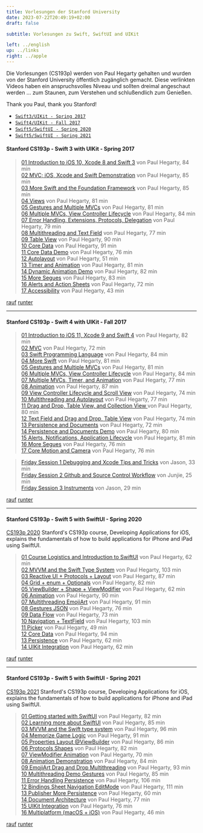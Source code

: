 ```yaml
---
title: Vorlesungen der Stanford University
date: 2023-07-22T20:49:19+02:00
draft: false

subtitle: Vorlesungen zu Swift, SwiftUI and UIKit

left: ../english
up: ../links
right: ../apple
---
```


Die Vorlesungen (CS193p) werden von Paul Hegarty gehalten und wurden von der Stanford University öffentlich zugänglich gemacht. Diese verlinkten Videos haben ein anspruchsvolles Niveau und sollten dreimal angeschaut werden ... zum Staunen, zum Verstehen und schlußendlich zum Genießen.

Thank you Paul, thank you Stanford! 

- [`Swift3/UIKit - Spring 2017`](#Stanford-CS193p---Swift-3-with-UIKit---Spring-2017) 
- [`Swift4/UIKit - Fall 2017`](#Stanford-CS193p---Swift-4-with-UIKit---Fall-2017) 
- [`Swift5/SwiftUI - Spring 2020`](#Stanford-CS193p---Swift-5-with-SwiftUI---Spring-2020) 
- [`Swift5/SwiftUI - Spring 2021`](#Stanford-CS193p---Swift-5-with-SwiftUI---Spring-2021)


#### Stanford CS193p - Swift 3 with UIKit - Spring 2017
> [01 Introduction to iOS 10, Xcode 8 and Swift 3](https://www.youtube.com/watch?v=HNZt7yzbSrI) von Paul Hegarty, 84 min <br>
[02 MVC; iOS, Xcode and Swift Demonstration](https://www.youtube.com/watch?v=4iNHsR6ePYw) von Paul Hegarty, 85 min <br>
[03 More Swift and the Foundation Framework](https://www.youtube.com/watch?v=sgURk0MzacE) von Paul Hegarty, 85 min <br>
[04 Views](https://www.youtube.com/watch?v=QhbcgaO5d74) von Paul Hegarty, 81 min <br>
[05 Gestures and Multiple MVCs](https://www.youtube.com/watch?v=UWN2m6BC8e8) von Paul Hegarty, 81 min <br>
[06 Multiple MVCs, View Controller Lifecycle](https://www.youtube.com/watch?v=Bm6llsTfUPM) von Paul Hegarty, 84 min <br>
[07 Error Handling, Extensions, Protocols, Delegation](https://www.youtube.com/watch?v=d83KZk816lk) von Paul Hegarty, 79 min <br>
[08 Multithreading and Text Field](https://www.youtube.com/watch?v=AoyrFl-Ud-4) von Paul Hegarty, 77 min <br>
[09 Table View](https://www.youtube.com/watch?v=Sm3jupdLJBY) von Paul Hegarty, 90 min <br>
[10 Core Data](https://www.youtube.com/watch?v=L02Ty79Xdvw
) von Paul Hegarty, 91 min <br>
[11 Core Data Demo](https://www.youtube.com/watch?v=D9kFvJix30M) von Paul Hegarty, 76 min <br>
[12 Autolayout](https://www.youtube.com/watch?v=1A1620jNKR8) von Paul Hegarty, 51 min <br>
[13 Timer and Animation](https://www.youtube.com/watch?v=8JJW0l6e6dE) von Paul Hegarty, 81 min <br>
[14 Dynamic Animation Demo](https://www.youtube.com/watch?v=6Ac2-P6-Q_8) von Paul Hegarty, 82 min <br>
[15 More Segues](https://www.youtube.com/watch?v=Yag9Mjs-u7M) von Paul Hegarty, 83 min <br>
[16 Alerts and Action Sheets](https://www.youtube.com/watch?v=irNWTSJXzy4) von Paul Hegarty, 72 min <br>
[17 Accessibility](https://www.youtube.com/watch?v=lCvUwkjgkhU) von Paul Hegarty, 43 min <br>

[rauf](#top) [runter](#bottom)

---

#### Stanford CS193p - Swift 4 with UIKit - Fall 2017 
> [01 Introduction to iOS 11, Xcode 9 and Swift 4](https://www.youtube.com/watch?v=TZL5AmwuwlA) von Paul Hegarty, 82 min <br>
[02 MVC](https://www.youtube.com/watch?v=gI3pz7eFgfo) von Paul Hegarty, 72 min <br>
[03 Swift Programming Language](https://www.youtube.com/watch?v=VIEzNBPmQKk) von Paul Hegarty, 84 min <br>
[04 More Swift](https://www.youtube.com/watch?v=Y8ss6118RQY) von Paul Hegarty, 81 min <br>
[05 Gestures and Multiple MVCs](https://www.youtube.com/watch?v=UWN2m6BC8e8) von Paul Hegarty, 81 min <br>
[06 Multiple MVCs, View Controller Lifecycle](https://www.youtube.com/watch?v=Bm6llsTfUPM) von Paul Hegarty, 84 min <br>
[07 Multiple MVCs, Timer, and Animation](https://www.youtube.com/watch?v=RAcLKlwK7VY) von Paul Hegarty, 77 min <br>
[08 Animation](https://www.youtube.com/watch?v=wERNQyfJYLo) von Paul Hegarty, 87 min <br>
[09 View Controller Lifecycle and Scroll View](https://www.youtube.com/watch?v=B281mrPUGjg) von Paul Hegarty, 74 min <br>
[10 Multithreading and Autolayout](https://www.youtube.com/watch?v=jDYp9toF_7A) von Paul Hegarty, 77 min <br>
[11 Drag and Drop, Table View, and Collection View
](https://www.youtube.com/watch?v=noowieVV8nA) von Paul Hegarty, 80 min <br>
[12 Text Field and Drag and Drop, Table View](https://www.youtube.com/watch?v=xkpuJejkWUI) von Paul Hegarty, 74 min <br>
[13 Persistence and Documents](https://www.youtube.com/watch?v=l9trenVwb6s) von Paul Hegarty, 72 min <br>
[14 Persistence and Documents Demo](https://www.youtube.com/watch?v=8eCgxDWq99o) von Paul Hegarty, 80 min <br>
[15 Alerts, Notifications, Application Lifecycle](https://www.youtube.com/watch?v=0zTE9dbUo14) von Paul Hegarty, 81 min <br>
[16 More Segues](https://www.youtube.com/watch?v=rfywphKQPew) von Paul Hegarty, 76 min <br>
[17 Core Motion and Camera](https://www.youtube.com/watch?v=cjVp2vM_I0Y) von Paul Hegarty, 76 min <br>

> [Friday Session 1 Debugging and Xcode Tips and Tricks](https://www.youtube.com/watch?v=CRxHhx_pubY) von Jason, 33 min <br>
[Friday Session 2 Github and Source Control Workflow](https://www.youtube.com/watch?v=MK24ENt0vts) von Junjie, 25 min <br>
[Friday Session 3 Instruments](https://www.youtube.com/watch?v=mgqvjN874dQ) von Jason, 29 min <br>

[rauf](#top) [runter](#bottom)

---

#### Stanford CS193p - Swift 5 with SwiftUI - Spring 2020

[CS193p 2020](https://cs193p.sites.stanford.edu/2020) Stanford's CS193p course, Developing Applications for iOS, explains the fundamentals of how to build applications for iPhone and iPad using SwiftUI.

> [01 Course Logistics and Introduction to SwiftUI](https://www.youtube.com/watch?v=jbtqIBpUG7g) von Paul Hegarty, 62 min <br>
[02 MVVM and the Swift Type System](https://www.youtube.com/watch?v=4GjXq2Sr55Q) von Paul Hegarty, 103 min <br>
[03 Reactive UI + Protocols + Layout](https://www.youtube.com/watch?v=SIYdYpPXil4&list=PLpGHT1n4-mAtTj9oywMWoBx0dCGd51_yG&index=4) von Paul Hegarty, 87 min <br>
[04 Grid + enum + Optionals](https://www.youtube.com/watch?v=eHEeWzFP6O4&list=PLpGHT1n4-mAtTj9oywMWoBx0dCGd51_yG&index=5) von Paul Hegarty, 82 min <br>
[05 ViewBuilder + Shape + ViewModifier](https://www.youtube.com/watch?v=oDKDGCRdSHc) von Paul Hegarty, 62 min <br>
[06 Animation](https://www.youtube.com/watch?v=3krC2c56ceQ) von Paul Hegarty, 90 min <br>
[07 Multithreading EmojiArt](https://www.youtube.com/watch?v=tmx-OwkBWxA) von Paul Hegarty, 91 min <br>
[08 Gestures JSON](https://www.youtube.com/watch?v=mz-rNLWJ0bk) von Paul Hegarty, 76 min <br>
[09 Data Flow](https://www.youtube.com/watch?v=0i152oA3T3s) von Paul Hegarty, 73 min <br>
[10 Navigation + TextField](https://www.youtube.com/watch?v=CKexGQuIO7E) von Paul Hegarty, 103 min <br>
[11 Picker](https://www.youtube.com/watch?v=fCfC6m7XUew) von Paul Hegarty, 49 min <br>
[12 Core Data](https://www.youtube.com/watch?v=yOhyOpXvaec) von Paul Hegarty, 94 min <br>
[13 Persistence](https://www.youtube.com/watch?v=fTNPRhGGP-0) von Paul Hegarty, 62 min <br>
[14 UIKit Integration](https://www.youtube.com/watch?v=GRX5Dha_Clw) von Paul Hegarty, 62 min <br>

[rauf](#top) [runter](#bottom)

---

#### Stanford CS193p - Swift 5 with SwiftUI - Spring 2021

[CS193p 2021](https://cs193p.sites.stanford.edu) Stanford's CS193p course, Developing Applications for iOS, explains the fundamentals of how to build applications for iPhone and iPad using SwiftUI.

> [01 Getting started with SwiftUI](https://www.youtube.com/watch?v=bqu6BquVi2M) von Paul Hegarty, 82 min <br>
[02 Learning more about SwiftUI](https://www.youtube.com/watch?v=3lahkdHEhW8) von Paul Hegarty, 85 min <br>
[03 MVVM and the Swift type system](https://www.youtube.com/watch?v=--qKOhdgJAs) von Paul Hegarty, 96 min <br>
[04 Memorize Game Logic](https://www.youtube.com/watch?v=oWZOFSYS5GE) von Paul Hegarty, 91 min <br>
[05 Properties Layout @ViewBuilder](https://www.youtube.com/watch?v=ayQl_F_uMS4) von Paul Hegarty, 86 min <br>
[06 Protocols Shapes](https://www.youtube.com/watch?v=Og9gXZpbKWo) von Paul Hegarty, 82 min <br>
[07 ViewModifier Animation](https://www.youtube.com/watch?v=PoeaUMGAx6c) von Paul Hegarty, 70 min <br>
[08 Animation Demonstration](https://www.youtube.com/watch?v=-N1UR7Y105g) von Paul Hegarty, 84 min <br>
[09 EmojiArt Drag and Drop Multithreading](https://www.youtube.com/watch?v=eNS5EzgK3lY) von Paul Hegarty, 93 min <br>
[10 Multithreading Demo Gestures](https://www.youtube.com/watch?v=iszjyoo3SYI) von Paul Hegarty, 85 min <br>
[11 Error Handling Persistence](https://www.youtube.com/watch?v=pT5yiBu2xbU) von Paul Hegarty, 106 min <br>
[12 Bindings Sheet Navigation EditMode](https://www.youtube.com/watch?v=s3tMkz1clOA) von Paul Hegarty, 111 min <br>
[13 Publisher More Persistence](https://www.youtube.com/watch?v=wX3ruVLlWPg) von Paul Hegarty, 60 min <br>
[14 Document Architecture](https://www.youtube.com/watch?v=Ou25reI71zU) von Paul Hegarty, 77 min <br>
[15 UIKit Integration](https://www.youtube.com/watch?v=ba7sJ74vDtA) von Paul Hegarty, 76 min <br>
[16 Multiplatform (macOS + iOS)](https://www.youtube.com/watch?v=At6M7nUQ09E) von Paul Hegarty, 46 min <br>

[rauf](#top) [runter](#bottom)

<br>